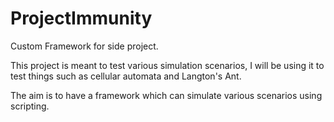 # ProjectImmunity
Custom Framework for side project.

This project is meant to test various simulation scenarios, I will be using it to test things such as cellular automata and Langton's Ant.

The aim is to have a framework which can simulate various scenarios using scripting.
